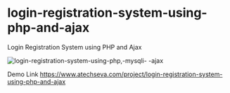 # login-registration-system-using-php-and-ajax
Login Registration System using PHP and Ajax

![login-registration-system-using-php,-mysqli- -ajax](https://user-images.githubusercontent.com/102647546/161047438-72f15fc3-20e1-4e68-aeda-acde82d37240.jpg)

Demo Link
https://www.atechseva.com/project/login-registration-system-using-php-and-ajax
